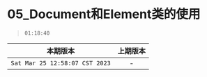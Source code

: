 # 05_Document和Element类的使用

> `01:18:40`

|本期版本|上期版本
|:---:|:---:
`Sat Mar 25 12:58:07 CST 2023` | -
